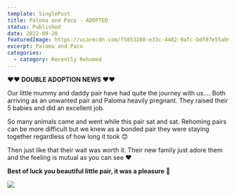 ```yaml
---
template: SinglePost
title: Paloma and Paco - ADOPTED
status: Published
date: 2022-09-20
featuredImage: https://ucarecdn.com/f5853288-e33c-4482-9afc-bdf07e55ab96/-/crop/911x478/0,131/-/preview/
excerpt: Paloma and Paco
categories:
  - category: Recently Rehomed
---
```

**❤️❤️ DOUBLE ADOPTION NEWS ❤️❤️**

Our little mummy and daddy pair have had quite the journey with us….
Both arriving as an unwanted pair and Paloma heavily pregnant. They raised their 5 babies and did an excellent job.

So many animals came and went while this pair sat and sat. Rehoming pairs can be more difficult but we knew as a bonded pair they were staying together regardless of how long it took 😊

Then just like that their wait was worth it. Their new family just adore them and the feeling is mutual as you can see ❤️

**Best of luck you beautiful little pair, it was a pleasure** 🥰

![](https://ucarecdn.com/b65811c6-e2f4-436b-bf3a-bd13252fa756/)